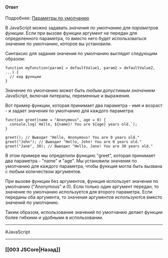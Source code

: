 #### Ответ

Подробнее: [Параметры по умолчанию](https://developer.mozilla.org/ru/docs/Web/JavaScript/Reference/Functions/Default_parameters)

В JavaScript можно задавать *значения по умолчанию для параметров функции*. Если при вызове функции аргумент не передан для определенного параметра, то вместо него будет использоваться значение по умолчанию, которое вы установили.

Синтаксис для задания значения по умолчанию выглядит следующим образом:

```
function myFunction(param1 = defaultValue1, param2 = defaultValue2, ...) {
  // код функции
}
```

Значение по умолчанию может быть *любым допустимым значением* JavaScript, включая литералы, переменные и выражения.

Вот пример функции, которая принимает два параметра - имя и возраст - и задает значения по умолчанию для каждого параметра:

```
function greet(name = "Anonymous", age = 0) {
  console.log(`Hello, ${name}! You are ${age} years old.`);
}

greet(); // Выводит "Hello, Anonymous! You are 0 years old."
greet("John"); // Выводит "Hello, John! You are 0 years old."
greet("Jane", 30); // Выводит "Hello, Jane! You are 30 years old."
```

В этом примере мы определили функцию "greet", которая принимает два параметра - "name" и "age". Мы установили значения по умолчанию для каждого параметра, чтобы функция могла быть вызвана с любым количеством аргументов.

При вызове функции без аргументов, функция использует значения по умолчанию ("Anonymous" и 0). Если только один аргумент передан, то значение по умолчанию используется для второго параметра. Если переданы оба аргумента, то значения аргументов используются вместо значений по умолчанию.

Таким образом, использование значений по умолчанию делает функции более гибкими и удобными в использовании.

___
#JavaScript 

___

### [[003 JSCore|Назад]]